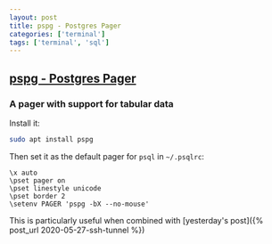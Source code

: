 ```yaml
---
layout: post
title: pspg - Postgres Pager
categories: ['terminal']
tags: ['terminal', 'sql']
---
```


## [pspg - Postgres Pager](https://github.com/okbob/pspg)

### A pager with support for tabular data

Install it:

```sh
sudo apt install pspg
```

Then set it as the default pager for `psql` in `~/.psqlrc`:

```
\x auto
\pset pager on
\pset linestyle unicode
\pset border 2
\setenv PAGER 'pspg -bX --no-mouse'
```

This is particularly useful when combined with [yesterday's post]({% post_url 2020-05-27-ssh-tunnel %})
